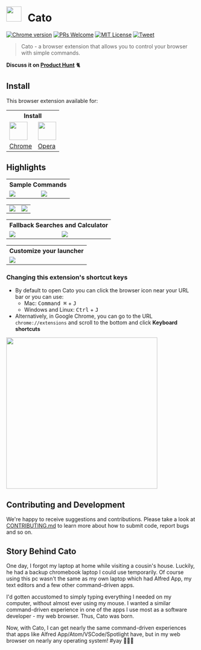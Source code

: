 # <img src="media/cato-logo.png" width="40" style='margin-right: 10px;'> Cato

[![Chrome version][badge-cws]][link-cws]
[![PRs Welcome][prs-badge]][prs]
[![MIT License][license-badge]][LICENSE]
[![Tweet][twitter-badge]][twitter]

> Cato - a browser extension that allows you to control your browser with simple commands.

**Discuss it on [Product Hunt](https://www.producthunt.com/posts/cato)** 🐈


## Install

This browser extension available for:

<table style="max-width: 700px;">
	<tr>
		<th colspan="2" style="text-align:center">
			Install
		</th>
	</tr>
	<tr><!-- Prevent zebra stripes --></tr>
	<tr>
		<td>
			<img src="media/chrome-icon.png" width="48px">
		</td>
		<td>
			<img src="media/opera-icon.png" width="48px">
		</td>
	</tr>
  <tr>
    <td>
      <a href="https://chrome.google.com/webstore/detail/cato/icphdcfpompgbdikholnedfeidemgobg">Chrome</a>
    </td>
    <td>
      <a href="https://addons.opera.com/en/extensions/details/download-chrome-extension-9/">Opera</a>
    </td>
  </tr>
</table>



## Highlights

<table style="max-width: 700px;">
	<tr>
		<th colspan="2" style="text-align:center">
			Sample Commands
		</th>
	</tr>
	<tr><!-- Prevent zebra stripes --></tr>
	<tr>
		<td>
			<img src="media/example-commands-showcase1.png">
		</td>
		<td>
			<img src="media/example-command-showcase2.png">
		</td>
	</tr>
</table>

<table style="max-width: 700px;">
	<tr><!-- Prevent zebra stripes --></tr>
  <tr>
		<td>
			<img src="media/example-change-tab.png">
		</td>
		<td>
			<img src="media/example-disable-extension.png">
		</td>
	</tr>
</table>

<table style="max-width: 700px;">
	<tr>
		<th colspan="2" style="text-align:center">
			Fallback Searches and Calculator
		</th>
	</tr>
	<tr><!-- Prevent zebra stripes --></tr>
	<tr>
		<td>
			<img src="media/example-fallback-search.png">
		</td>
		<td>
			<img src="media/example-calculator.png"> </td>
	</tr>
</table>

<table style="max-width: 700px;">
	<tr>
		<th colspan="2" style="text-align:center">
			Customize your launcher
		</th>
	</tr>
	<tr><!-- Prevent zebra stripes --></tr>
	<tr>
		<td>
			<img src="media/example-theme-customizer.png">
		</td>
</table>



### Changing this extension's shortcut keys

- By default to open Cato you can click the browser icon near your URL bar or you can use:
  - Mac: <kbd>Command ⌘</kbd> + <kbd>J</kbd>
  - Windows and Linux: <kbd>Ctrl</kbd> + <kbd>J</kbd>
- Alternatively, in Google Chrome, you can go to the URL `chrome://extensions` and scroll to the bottom and click **Keyboard shortcuts**

<img src="media/change-shortcut-how-to.png" width="400px"/>



## Contributing and Development

We're happy to receive suggestions and contributions. Please take a look at [CONTRIBUTING.md](CONTRIBUTING.md) to learn more about how to submit code, report bugs and so on.




## Story Behind Cato

One day, I forgot my laptop at home while visiting a cousin's house. Luckily, he had a backup chromebook laptop I could use temporarily. Of course using this pc wasn't the same as my own laptop which had Alfred App, my text editors and a few other command-driven apps.

I'd gotten accustomed to simply typing everything I needed on my computer, without almost ever using my mouse. I wanted a similar command-driven experience in one of the apps I use most as a software developer - my web browser. Thus, Cato was born.

Now, with Cato, I can get nearly the same command-driven experiences that apps like Alfred App/Atom/VSCode/Spotlight have, but in my web browser on nearly any operating system! #yay  🎉🍻🎊



[badge-cws]: https://img.shields.io/chrome-web-store/v/hlepfoohegkhhmjieoechaddaejaokhf.svg?label=chrome
[link-cws]: https://chrome.google.com/webstore/detail/cato/icphdcfpompgbdikholnedfeidemgobg "Version published on Chrome Web Store"

[license-badge]: https://img.shields.io/npm/l/cross-env.svg?style=flat-square
[license]: https://github.com/kentcdodds/cross-env/blob/master/other/LICENSE

[license-badge]: https://img.shields.io/npm/l/cross-env.svg?style=flat-square
[license]: https://github.com/kentcdodds/cross-env/blob/master/other/LICENSE

[prs]: http://makeapullrequest.com
[prs-badge]: https://img.shields.io/badge/PRs-welcome-brightgreen.svg?style=flat-square

[twitter]: https://twitter.com/intent/tweet?url=https%3A%2F%2Fchrome.google.com%2Fwebstore%2Fdetail%2Fcato%2Ficphdcfpompgbdikholnedfeidemgobg&via=cliffordfajard0&text=Checkout%20the%20command%20launcher%20browser%20extension%20-%20Cato%21
[twitter-badge]: https://img.shields.io/twitter/url/https/github.com/kentcdodds/cross-env.svg?style=social


